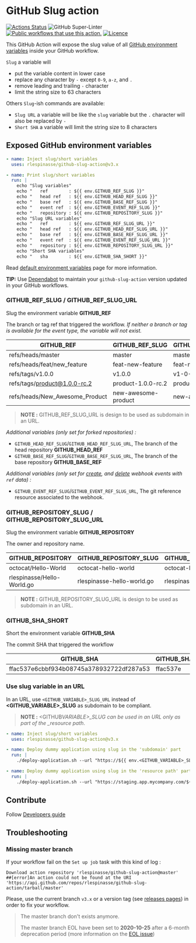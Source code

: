 # GitHub Slug action

[![Actions Status][1]][2]
![GitHub Super-Linter][13]
[![Public workflows that use this action.][8]][9]
[![Licence][11]][12]

This GitHub Action will expose the slug value of all [GitHub environment variables][10] inside your GitHub workflow.

`Slug` a variable will

- put the variable content in lower case
- replace any character by `-` except `0-9`, `a-z`, and `.`
- remove leading and trailing `-` character
- limit the string size to 63 characters

Others `Slug`-ish commands are available:

- `Slug URL` a variable will be like the `slug` variable but the `.` character will also be replaced by `-`
- `Short SHA` a variable will limit the string size to 8 characters

## Exposed GitHub environment variables

```yaml
- name: Inject slug/short variables
  uses: rlespinasse/github-slug-action@v3.x

- name: Print slug/short variables
  run: |
    echo "Slug variables"
    echo "   ref        : ${{ env.GITHUB_REF_SLUG }}"
    echo "   head ref   : ${{ env.GITHUB_HEAD_REF_SLUG }}"
    echo "   base ref   : ${{ env.GITHUB_BASE_REF_SLUG }}"
    echo "   event ref  : ${{ env.GITHUB_EVENT_REF_SLUG }}"
    echo "   repository : ${{ env.GITHUB_REPOSITORY_SLUG }}"
    echo "Slug URL variables"
    echo "   ref        : ${{ env.GITHUB_REF_SLUG_URL }}"
    echo "   head ref   : ${{ env.GITHUB_HEAD_REF_SLUG_URL }}"
    echo "   base ref   : ${{ env.GITHUB_BASE_REF_SLUG_URL }}"
    echo "   event ref  : ${{ env.GITHUB_EVENT_REF_SLUG_URL }}"
    echo "   repository : ${{ env.GITHUB_REPOSITORY_SLUG_URL }}"
    echo "Short SHA variables"
    echo "   sha        : ${{ env.GITHUB_SHA_SHORT }}"
```

Read [default environment variables][3] page for more information.

**TIP:** Use [Dependabot][14] to maintain your `github-slug-action` version updated in your GitHub workflows.

### GITHUB_REF_SLUG / GITHUB_REF_SLUG_URL

Slug the environment variable **GITHUB_REF**

The branch or tag ref that triggered the workflow.
_If neither a branch or tag is available for the event type, the variable will not exist._

| GITHUB_REF                     | GITHUB_REF_SLUG     | GITHUB_REF_SLUG_URL |
| ------------------------------ | ------------------- | ------------------- |
| refs/heads/master              | master              | master              |
| refs/heads/feat/new_feature    | feat-new-feature    | feat-new-feature    |
| refs/tags/v1.0.0               | v1.0.0              | v1-0-0              |
| refs/tags/product@1.0.0-rc.2   | product-1.0.0-rc.2  | product-1-0-0-rc-2  |
| refs/heads/New_Awesome_Product | new-awesome-product | new-awesome-product |

> **NOTE :**
> GITHUB_REF_SLUG_URL is design to be used as subdomain in an URL.

_Additional variables (only set for forked repositories) :_

- `GITHUB_HEAD_REF_SLUG`/`GITHUB_HEAD_REF_SLUG_URL`, The branch of the head repository **GITHUB_HEAD_REF**
- `GITHUB_BASE_REF_SLUG`/`GITHUB_BASE_REF_SLUG_URL`, The branch of the base repository **GITHUB_BASE_REF**

_Additional variables (only set for [create][4], and [delete][5] webhook events with `ref` data) :_

- `GITHUB_EVENT_REF_SLUG`/`GITHUB_EVENT_REF_SLUG_URL`, The git reference resource associated to the webhook.

### GITHUB_REPOSITORY_SLUG / GITHUB_REPOSITORY_SLUG_URL

Slug the environment variable **GITHUB_REPOSITORY**

The owner and repository name.

| GITHUB_REPOSITORY          | GITHUB_REPOSITORY_SLUG     | GITHUB_REPOSITORY_SLUG_URL |
| -------------------------- | -------------------------- | -------------------------- |
| octocat/Hello-World        | octocat-hello-world        | octocat-hello-world        |
| rlespinasse/Hello-World.go | rlespinasse-hello-world.go | rlespinasse-hello-world-go |

> **NOTE :**
> GITHUB_REPOSITORY_SLUG_URL is design to be used as subdomain in an URL.

### GITHUB_SHA_SHORT

Short the environment variable **GITHUB_SHA**

The commit SHA that triggered the workflow

| GITHUB_SHA                               | GITHUB_SHA_SHORT |
| ---------------------------------------- | ---------------- |
| ffac537e6cbbf934b08745a378932722df287a53 | ffac537e         |

### Use slug variable in an URL

In an URL, use `<GITHUB_VARIABLE>_SLUG_URL` instead of **<GITHUB_VARIABLE>\_SLUG** as subdomain to be compliant.

> **NOTE :**
> <GITHUB*VARIABLE>\_SLUG can be used in an URL only as part of the \_resource path*.

```yaml
- name: Inject slug/short variables
  uses: rlespinasse/github-slug-action@v3.x

- name: Deploy dummy application using slug in the 'subdomain' part
  run: |
    ./deploy-application.sh --url "https://${{ env.<GITHUB_VARIABLE>_SLUG_URL }}.staging.app.mycompany.com"

- name: Deploy dummy application using slug in the 'resource path' part
  run: |
    ./deploy-application.sh --url "https://staging.app.mycompany.com/${{ env.<GITHUB_VARIABLE>_SLUG }}"
```

## Contribute

Follow [Developers guide](DEVELOPERS.md)

## Troubleshooting

### Missing master branch

If your workflow fail on the `Set up job` task with this kind of log :

```text
Download action repository 'rlespinasse/github-slug-action@master'
##[error]An action could not be found at the URI 'https://api.github.com/repos/rlespinasse/github-slug-action/tarball/master'
```

Please, use the current branch `v3.x` or a version tag (see [releases pages][6]) in order to fix your workflow.

> The master branch don't exists anymore.
>
> The master branch EOL have been set to **2020-10-25** after a 6-month deprecation period (more information on the [EOL issue][7])

[1]: https://github.com/rlespinasse/github-slug-action/workflows/Build/badge.svg
[2]: https://github.com/rlespinasse/github-slug-action/actions
[3]: https://help.github.com/en/actions/configuring-and-managing-workflows/using-environment-variables#default-environment-variables
[4]: https://docs.github.com/en/developers/webhooks-and-events/webhook-events-and-payloads#create
[5]: https://docs.github.com/en/developers/webhooks-and-events/webhook-events-and-payloads#delete
[6]: https://github.com/rlespinasse/github-slug-action/releases
[7]: https://github.com/rlespinasse/github-slug-action/issues/15
[8]: https://img.shields.io/endpoint?url=https%3A%2F%2Fapi-git-master.endbug.vercel.app%2Fapi%2Fgithub-actions%2Fused-by%3Faction%3Drlespinasse%2Fgithub-slug-action%26badge%3Dtrue
[9]: https://github.com/search?o=desc&q=rlespinasse/github-slug-action+path%3A.github%2Fworkflows+language%3AYAML&s=&type=Code
[10]: https://docs.github.com/en/free-pro-team@latest/actions/reference/environment-variables#default-environment-variables
[11]: https://img.shields.io/github/license/rlespinasse/github-slug-action
[12]: https://github.com/rlespinasse/github-slug-action/blob/v3.x/LICENSE
[13]: https://github.com/rlespinasse/github-slug-action/workflows/Lint/badge.svg
[14]: https://docs.github.com/en/free-pro-team@latest/github/administering-a-repository/keeping-your-actions-up-to-date-with-github-dependabot
